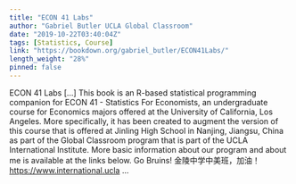 ```yaml
---
title: "ECON 41 Labs"
author: "Gabriel Butler UCLA Global Classroom"
date: "2019-10-22T03:40:04Z"
tags: [Statistics, Course]
link: "https://bookdown.org/gabriel_butler/ECON41Labs/"
length_weight: "28%"
pinned: false
---
```


ECON 41 Labs [...] This book is an R-based statistical programming companion for ECON 41 - Statistics For Economists, an undergraduate course for Economics majors offered at the University of California, Los Angeles. More specifically, it has been created to augment the version of this course that is offered at Jinling High School in Nanjing, Jiangsu, China as part of the Global Classroom program that is part of the UCLA International Institute. More basic information about our program and about me is available at the links below. Go Bruins! 金陵中学中美班，加油！ https://www.international.ucla ...
